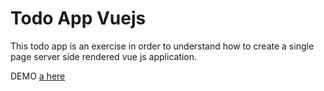 # Todo App Vuejs
This todo app is an exercise in order to understand how to create a single page server side rendered vue js application.

DEMO [a here](https://todovuejs.herokuapp.com/)


